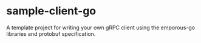 # sample-client-go
A template project for writing your own gRPC client using the emporous-go libraries and protobuf specification.
